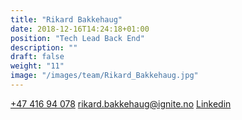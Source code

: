 ```yaml
---
title: "Rikard Bakkehaug"
date: 2018-12-16T14:24:18+01:00
position: "Tech Lead​ Back End"
description: ""
draft: false
weight: "11"
image: "/images/team/Rikard_Bakkehaug.jpg"
---
```


<a class="phoneto" href="tel:+47 416 94 078"><i class="fas fa-phone"></i>+47 416 94 078</a> 
<a class="mailto" href="mailto:rikard.bakkehaug@ignite.no"><i class="fas fa-envelope"></i></i>rikard.bakkehaug@ignite.no</a>
<a class="mailto" target="_blank" href="https://www.linkedin.com/in/rikardbakkehaug/"><i class="fab fa-linkedin-in"></i>Linkedin</a>
